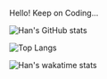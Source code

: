 Hello! Keep on Coding...

![Han's GitHub stats](https://github-readme-stats-2gcd-liuhanalice.vercel.app/api?username=liuhanalice&theme=vue&show_icons=true&count_private=true)

![Top Langs](https://github-readme-stats-2gcd-liuhanalice.vercel.app/api/top-langs/?username=liuhanalice&theme=vue&layout=compact&langs_count=20&hide=asp.net,objective-c)

![Han's wakatime stats](https://github-readme-stats-d32v68em9-liuhanalice.vercel.app/api/wakatime?username=liuhanalice&theme=vue&hide=text,other)
